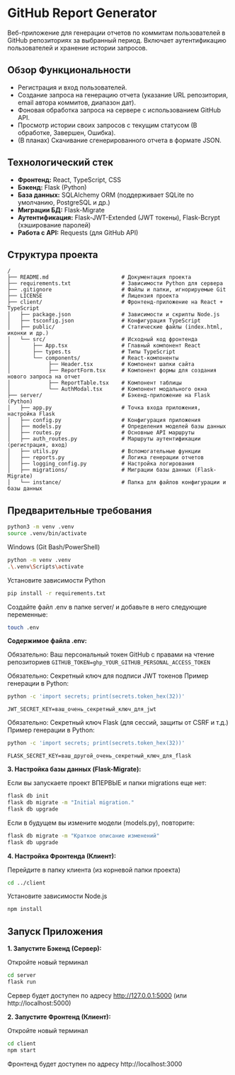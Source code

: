 # GitHub Report Generator

Веб-приложение для генерации отчетов по коммитам пользователей в GitHub репозиториях за выбранный период. Включает аутентификацию пользователей и хранение истории запросов.

## Обзор Функциональности

*   Регистрация и вход пользователей.
*   Создание запроса на генерацию отчета (указание URL репозитория, email автора коммитов, диапазон дат).
*   Фоновая обработка запроса на сервере с использованием GitHub API.
*   Просмотр истории своих запросов с текущим статусом (В обработке, Завершен, Ошибка).
*   (В планах) Скачивание сгенерированного отчета в формате JSON.

## Технологический стек

*   **Фронтенд:** React, TypeScript, CSS
*   **Бэкенд:** Flask (Python)
*   **База данных:** SQLAlchemy ORM (поддерживает SQLite по умолчанию, PostgreSQL и др.)
*   **Миграции БД:** Flask-Migrate
*   **Аутентификация:** Flask-JWT-Extended (JWT токены), Flask-Bcrypt (хэширование паролей)
*   **Работа с API:** Requests (для GitHub API)

## Структура проекта

```
/
├── README.md                       # Документация проекта
├── requirements.txt                # Зависимости Python для сервера
├── .gitignore                      # Файлы и папки, игнорируемые Git
├── LICENSE                         # Лицензия проекта
├── client/                         # Фронтенд-приложение на React + TypeScript
│   ├── package.json                # Зависимости и скрипты Node.js
│   ├── tsconfig.json               # Конфигурация TypeScript
│   ├── public/                     # Статические файлы (index.html, иконки и др.)
│   └── src/                        # Исходный код фронтенда
│       ├── App.tsx                 # Главный компонент React
│       ├── types.ts                # Типы TypeScript
│       └── components/             # React-компоненты
│            ├── Header.tsx         # Компонент шапки сайта
│            ├── ReportForm.tsx     # Компонент формы для создания нового запроса на отчет
│            ├── ReportTable.tsx    # Компонент таблицы
│            └── AuthModal.tsx      # Компонент модального окна
├── server/                         # Бэкенд-приложение на Flask (Python)
│   ├── app.py                      # Точка входа приложения, настройка Flask
│   ├── config.py                   # Конфигурация приложения
│   ├── models.py                   # Определения моделей базы данных
│   ├── routes.py                   # Основные API маршруты
│   ├── auth_routes.py              # Маршруты аутентификации (регистрация, вход)
│   ├── utils.py                    # Вспомогательные функции
│   ├── reports.py                  # Логика генерации отчетов
│   ├── logging_config.py           # Настройка логирования
│   ├── migrations/                 # Миграции базы данных (Flask-Migrate)
│   └── instance/                   # Папка для файлов конфигурации и базы данных
```

## Предварительные требования
```bash
python3 -m venv .venv
source .venv/bin/activate
```
Windows (Git Bash/PowerShell)

```bash
python -m venv .venv
.\.venv\Scripts\activate
```

Установите зависимости Python

```bash
pip install -r requirements.txt
```

Создайте файл .env в папке server/
и добавьте в него следующие переменные:

```bash
touch .env
```

**Содержимое файла .env:**

Обязательно: Ваш персональный токен GitHub с правами на чтение репозиториев
`GITHUB_TOKEN=ghp_YOUR_GITHUB_PERSONAL_ACCESS_TOKEN`

Обязательно: Секретный ключ для подписи JWT токенов
Пример генерации в Python: 

```bash
python -c 'import secrets; print(secrets.token_hex(32))'
```

`JWT_SECRET_KEY=ваш_очень_секретный_ключ_для_jwt`

Обязательно: Секретный ключ Flask (для сессий, защиты от CSRF и т.д.)
Пример генерации в Python: 

```bash
python -c 'import secrets; print(secrets.token_hex(32))'
```

`FLASK_SECRET_KEY=ваш_другой_очень_секретный_ключ_для_flask`

**3. Настройка базы данных (Flask-Migrate):**

Если вы запускаете проект ВПЕРВЫЕ и папки migrations еще нет:

```bash
flask db init
flask db migrate -m "Initial migration."
flask db upgrade
```

Если в будущем вы измените модели (models.py), повторите:

```bash
flask db migrate -m "Краткое описание изменений"
flask db upgrade
```

**4. Настройка Фронтенда (Клиент):**

Перейдите в папку клиента (из корневой папки проекта)

```bash
cd ../client
```

Установите зависимости Node.js

```bash
npm install
```

## Запуск Приложения

**1. Запустите Бэкенд (Сервер):**

Откройте новый терминал

```bash
cd server
flask run
```

Сервер будет доступен по адресу http://127.0.0.1:5000 (или http://localhost:5000)

**2. Запустите Фронтенд (Клиент):**

Откройте новый терминал

```bash
cd client
npm start
```

Фронтенд будет доступен по адресу http://localhost:3000